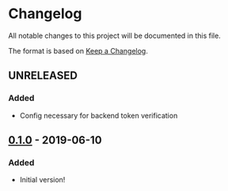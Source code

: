 # Changelog
All notable changes to this project will be documented in this file.

The format is based on [Keep a Changelog](http://keepachangelog.com/en/1.0.0/).

## UNRELEASED
### Added
- Config necessary for backend token verification

## [0.1.0] - 2019-06-10

### Added
- Initial version!

[0.1.0]: https://github.com/magnetcoop/hydrogen.module.session.keycloak/releases/tag/v0.1.0
[Unreleased]: https://github.com/magnetcoop/hydrogen.module.session.keycloak/compare/v0.1.0...HEAD/